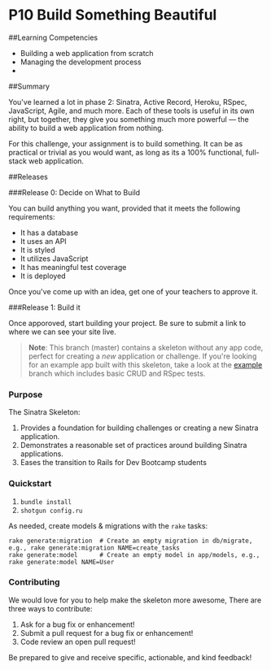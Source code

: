 
# P10 Build Something Beautiful

##Learning Competencies

  * Building a web application from scratch
  * Managing the development process
  *

##Summary

  You've learned a lot in phase 2: Sinatra, Active Record, Heroku, RSpec, JavaScript, Agile, and much more. Each of these tools is useful in its own right, but together, they give you something much more powerful — the ability to build a web application from nothing.

  For this challenge, your assignment is to build something. It can be as practical or trivial as you would want, as long as its a 100% functional, full-stack web application.

##Releases


###Release 0: Decide on What to Build

You can build anything you want, provided that it meets the following requirements:

- It has a database
- It uses an API
- It is styled
- It utilizes JavaScript
- It has meaningful test coverage
- It is deployed

Once you've come up with an idea, get one of your teachers to approve it.

###Release 1: Build it

Once apporoved, start building your project. Be sure to submit a link to where we
can see your site live.

> **Note**: This branch (master) contains a skeleton without any app code, perfect for creating a _new_ application or challenge. If you're looking for an example app built with this skeleton, take a look at the [example](/../..//tree/example) branch which includes basic CRUD and RSpec tests.

### Purpose
The Sinatra Skeleton:

1. Provides a foundation for building challenges or creating a new Sinatra application.
2. Demonstrates a reasonable set of practices around building Sinatra applications.
3. Eases the transition to Rails for Dev Bootcamp students

### Quickstart

1.  `bundle install`
2.  `shotgun config.ru`

As needed, create models & migrations with the `rake` tasks:

```
rake generate:migration  # Create an empty migration in db/migrate, e.g., rake generate:migration NAME=create_tasks
rake generate:model      # Create an empty model in app/models, e.g., rake generate:model NAME=User
```

### Contributing

We would love for you to help make the skeleton more awesome, There are three ways to contribute:

1. Ask for a bug fix or enhancement!
2. Submit a pull request for a bug fix or enhancement!
3. Code review an open pull request!

Be prepared to give and receive specific, actionable, and kind feedback!
